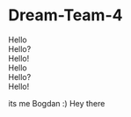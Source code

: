 # Dream-Team-4


Hello   
Hello?    
Hello!    
Hello   
Hello?    
Hello!    

its me Bogdan :) Hey there
